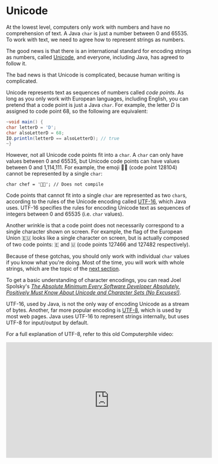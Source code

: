 # Unicode

At the lowest level, computers only work with numbers and have no comprehension of text. A Java `char` is just a number between 0 and 65535. To work with text, we need to agree how to represent strings as numbers.

The good news is that there is an international standard for encoding strings as numbers, called [Unicode](https://en.wikipedia.org/wiki/Unicode), and everyone, including Java, has agreed to follow it.

The bad news is that Unicode is complicated, because human writing is complicated.

Unicode represents text as sequences of numbers called *code points*. As long as you only work with European languages, including English, you can pretend that a code point is just a Java `char`. For example, the letter *D* is assigned to code point 68, so the following are equivalent:

```java
~void main() {
char letterD = 'D';
char alsoLetterD = 68;
IO.println(letterD == alsoLetterD); // true
~}
```

However, not all Unicode code points fit into a `char`. A `char` can only have values between 0 and 65535, but Unicode code points can have values between 0 and 1,114,111. For example, the emoji 👨‍🍳 (code point 128104) cannot be represented by a single `char`:

```java,no_run,does_not_compile
char chef = '👨‍🍳'; // Does not compile
```

Code points that cannot fit into a single `char` are represented as two `char`s, according to the rules of the Unicode encoding called [UTF-16](https://en.wikipedia.org/wiki/UTF-16), which Java uses. UTF-16 specifies the rules for encoding Unicode text as sequences of integers between 0 and 65535 (i.e. `char` values).

Another wrinkle is that a code point does not necessarily correspond to a single character shown on screen. For example, the flag of the European Union 🇪🇺 looks like a single character on screen, but is actually composed of two code points: 🇪 and 🇺 (code points 127466 and 127482 respectively).

Because of these gotchas, you should only work with individual `char` values if you know what you're doing. Most of the time, you will work with whole strings, which are the topic of the [next section](/strings.html).

To get a basic understanding of character encodings, you can read Joel Spolsky's *[The Absolute Minimum Every Software Developer Absolutely, Positively Must Know About Unicode and Character Sets (No Excuses!)](https://www.joelonsoftware.com/2003/10/08/the-absolute-minimum-every-software-developer-absolutely-positively-must-know-about-unicode-and-character-sets-no-excuses/)*.

UTF-16, used by Java, is not the only way of encoding Unicode as a stream of bytes. Another, far more popular encoding is [UTF-8](https://en.wikipedia.org/wiki/UTF-8), which is used by most web pages. Java uses UTF-16 to represent strings internally, but uses UTF-8 for input/output by default.

For a full explanation of UTF-8, refer to this old Computerphile video:

<iframe width="560" height="315" src="https://www.youtube.com/embed/MijmeoH9LT4" title="YouTube video player" frameborder="0" allow="accelerometer; autoplay; clipboard-write; encrypted-media; gyroscope; picture-in-picture; web-share" allowfullscreen></iframe>
